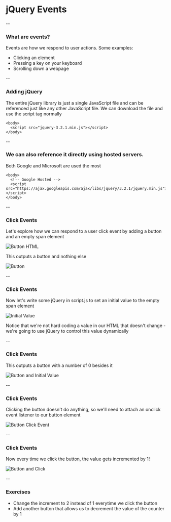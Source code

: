 # jQuery Events

--

### What are events?

Events are how we respond to user actions. Some examples:

- Clicking an element
- Pressing a key on your keyboard
- Scrolling down a webpage

--

### Adding jQuery

The entire jQuery library is just a single JavaScript file and can be referenced just like any other JavaScript file. We can download the file and use the script tag normally

```
<body>
  <script src="jquery-3.2.1.min.js"></script>
</body>
```

--

### We can also reference it directly using hosted servers.
Both Google and Microsoft are used the most

```
<body>
  <!-- Google Hosted -->
  <script src="https://ajax.googleapis.com/ajax/libs/jquery/3.2.1/jquery.min.js"></script>
</body>
```

--

### Click Events

Let's explore how we can respond to a user click event by adding a button and an empty span element

![Button HTML](ASSETS_PATH/jquery/html.png)

This outputs a button and nothing else

![Button](ASSETS_PATH/jquery/button.png)

--

### Click Events

Now let's write some jQuery in script.js to set an initial value to the empty span element

![Initial Value](ASSETS_PATH/jquery/initial-value.png)

Notice that we're not hard coding a value in our HTML that doesn't change - we're going to use jQuery to control this value dynamically

--

### Click Events

This outputs a button with a number of 0 besides it

![Button and Initial Value](ASSETS_PATH/jquery/button-and-initial-value.png)

--

### Click Events

Clicking the button doesn't do anything, so we'll need to attach an onclick event listener to our button element

![Button Click Event](ASSETS_PATH/jquery/click-function.png)

--

### Click Events

Now every time we click the button, the value gets incremented by 1!

![Button and Click](ASSETS_PATH/jquery/button-and-click.png)

--

### Exercises

- Change the increment to 2 instead of 1 everytime we click the button
- Add another button that allows us to decrement the value of the counter by 1
